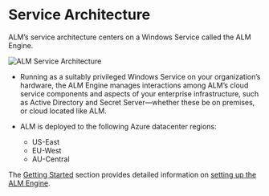 ﻿[title]: # (Service Architecture)
[tags]: # (Account Lifecycle Manager,ALM,Active Directory,)
[priority]: # (1100)

# Service Architecture

ALM’s service architecture centers on a Windows Service called the ALM Engine.

![ALM Service Architecture](images/serv-arch.png)

* Running as a suitably privileged Windows Service on your organization’s hardware, the ALM Engine manages interactions among ALM’s cloud service components and aspects of your enterprise infrastructure, such as Active Directory and Secret Server—whether these be on premises, or cloud located like ALM.

* ALM is deployed to the following Azure datacenter regions:
    * US-East
    * EU-West
    * AU-Central

The [Getting Started](../get-started/) section provides detailed information on [setting up the ALM Engine](../get-started/setup-alm-engine/).



  

  
